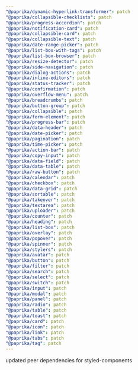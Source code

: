 ```yaml
---
"@paprika/dynamic-hyperlink-transformer": patch
"@paprika/collapsible-checklists": patch
"@paprika/progress-accordion": patch
"@paprika/notification-card": patch
"@paprika/collapsible-card": patch
"@paprika/collapsible-text": patch
"@paprika/date-range-picker": patch
"@paprika/list-box-with-tags": patch
"@paprika/list-box-browser": patch
"@paprika/resize-detector": patch
"@paprika/side-navigation": patch
"@paprika/dialog-actions": patch
"@paprika/inline-editors": patch
"@paprika/status-tracker": patch
"@paprika/confirmation": patch
"@paprika/overflow-menu": patch
"@paprika/breadcrumbs": patch
"@paprika/button-group": patch
"@paprika/collapsible": patch
"@paprika/form-element": patch
"@paprika/progress-bar": patch
"@paprika/data-header": patch
"@paprika/date-picker": patch
"@paprika/pagination": patch
"@paprika/time-picker": patch
"@paprika/action-bar": patch
"@paprika/copy-input": patch
"@paprika/data-field": patch
"@paprika/data-table": patch
"@paprika/raw-button": patch
"@paprika/calendar": patch
"@paprika/checkbox": patch
"@paprika/data-grid": patch
"@paprika/sortable": patch
"@paprika/takeover": patch
"@paprika/textarea": patch
"@paprika/uploader": patch
"@paprika/counter": patch
"@paprika/heading": patch
"@paprika/list-box": patch
"@paprika/overlay": patch
"@paprika/popover": patch
"@paprika/spinner": patch
"@paprika/stylers": patch
"@paprika/avatar": patch
"@paprika/button": patch
"@paprika/filter": patch
"@paprika/search": patch
"@paprika/select": patch
"@paprika/switch": patch
"@paprika/input": patch
"@paprika/modal": patch
"@paprika/panel": patch
"@paprika/radio": patch
"@paprika/table": patch
"@paprika/toast": patch
"@paprika/card": patch
"@paprika/icon": patch
"@paprika/link": patch
"@paprika/tabs": patch
"@paprika/tag": patch
---
```


updated peer dependencies for styled-components
